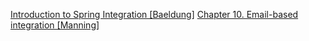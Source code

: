 [Introduction to Spring Integration [Baeldung]](https://www.baeldung.com/spring-integration)
[Chapter 10. Email-based integration [Manning]](https://livebook.manning.com/book/spring-integration-in-action/chapter-10/)
